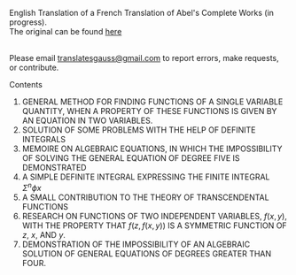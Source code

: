 English Translation of a French Translation of Abel's Complete Works (in progress).  
The original can be found <a href="https://archive.org/details/117742591">here</a> <br><br>

Please email translatesgauss@gmail.com to report errors, make requests, or contribute. 

Contents

1. GENERAL METHOD FOR FINDING FUNCTIONS OF A SINGLE VARIABLE
QUANTITY, WHEN A PROPERTY OF THESE FUNCTIONS IS GIVEN BY AN
EQUATION IN TWO VARIABLES.
2. SOLUTION OF SOME PROBLEMS WITH THE HELP OF DEFINITE INTEGRALS
3. MEMOIRE ON ALGEBRAIC EQUATIONS, IN WHICH THE IMPOSSIBILITY OF
SOLVING THE GENERAL EQUATION OF DEGREE FIVE IS DEMONSTRATED
4. A SIMPLE DEFINITE INTEGRAL EXPRESSING THE FINITE INTEGRAL $\Sigma^n{\phi}x$
5. A SMALL CONTRIBUTION TO THE THEORY OF TRANSCENDENTAL FUNCTIONS
6. RESEARCH ON FUNCTIONS OF TWO INDEPENDENT VARIABLES, $f(x, y)$, WITH
THE PROPERTY THAT $f(z, f(x, y))$ IS A SYMMETRIC FUNCTION OF $z$, $x$, AND $y$.
7. DEMONSTRATION OF THE IMPOSSIBILITY OF AN ALGEBRAIC SOLUTION OF
GENERAL EQUATIONS OF DEGREES GREATER THAN FOUR.
 
